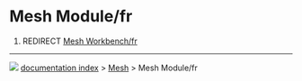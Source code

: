 # Mesh Module/fr
1.  REDIRECT [Mesh Workbench/fr](Mesh_Workbench/fr.md)



---
![](images/Button_right.svg) [documentation index](../README.md) > [Mesh](Mesh_Workbench.md) > Mesh Module/fr
